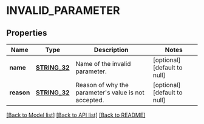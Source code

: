 # INVALID_PARAMETER

## Properties
Name | Type | Description | Notes
------------ | ------------- | ------------- | -------------
**name** | [**STRING_32**](STRING_32.md) | Name of the invalid parameter. | [optional] [default to null]
**reason** | [**STRING_32**](STRING_32.md) | Reason of why the parameter&#39;s value is not accepted. | [optional] [default to null]

[[Back to Model list]](../README.md#documentation-for-models) [[Back to API list]](../README.md#documentation-for-api-endpoints) [[Back to README]](../README.md)


